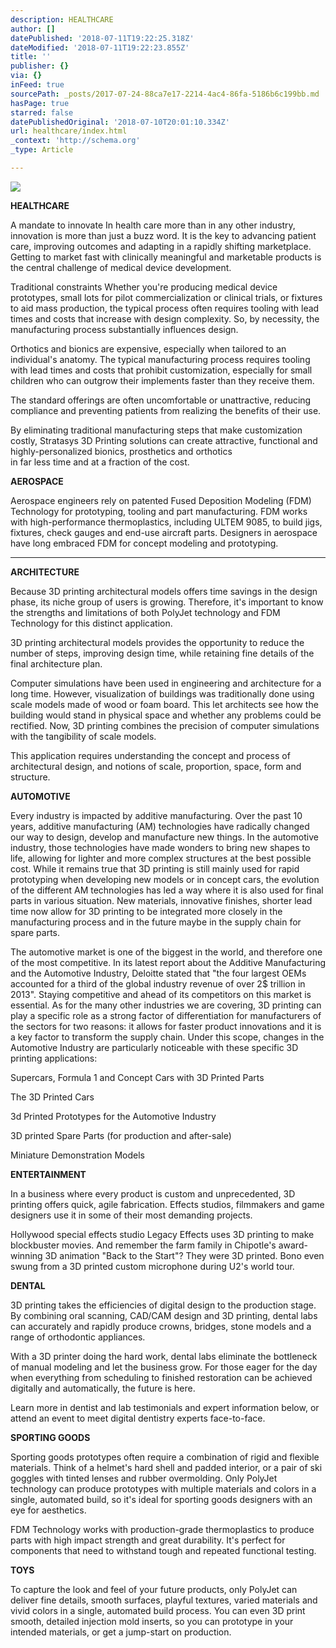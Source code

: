 ```yaml
---
description: HEALTHCARE
author: []
datePublished: '2018-07-11T19:22:25.318Z'
dateModified: '2018-07-11T19:22:23.855Z'
title: ''
publisher: {}
via: {}
inFeed: true
sourcePath: _posts/2017-07-24-88ca7e17-2214-4ac4-86fa-5186b6c199bb.md
hasPage: true
starred: false
datePublishedOriginal: '2018-07-10T20:01:10.334Z'
url: healthcare/index.html
_context: 'http://schema.org'
_type: Article

---
```

![](https://the-grid-user-content.s3-us-west-2.amazonaws.com/0e7f6288-04da-4e4e-a0d1-664cc3305157.jpg)

**HEALTHCARE**

A mandate to innovate In health care more than in any other industry, innovation is more than just a buzz word. It is the key to advancing patient care, improving outcomes and adapting in a rapidly shifting marketplace. Getting to market fast with clinically meaningful and marketable products is the central challenge of medical device development.

Traditional constraints Whether you're producing medical device prototypes, small lots for pilot commercialization or clinical trials, or fixtures to aid mass production, the typical process often requires tooling with lead times and costs that increase with design complexity. So, by necessity, the manufacturing process substantially influences design.

Orthotics and bionics are expensive, especially when tailored to an individual's anatomy. The typical manufacturing process requires tooling with lead times and costs that prohibit customization, especially for small children who can outgrow their implements faster than they receive them.

The standard offerings are often uncomfortable or unattractive, reducing compliance and preventing patients from realizing the benefits of their use.

By eliminating traditional manufacturing steps that make customization costly, Stratasys 3D Printing solutions can create attractive, functional and highly-personalized bionics, prosthetics and orthotics  
in far less time and at a fraction of the cost.

**AEROSPACE**

Aerospace engineers rely on patented Fused Deposition Modeling (FDM) Technology for prototyping, tooling and part manufacturing. FDM works with high-performance thermoplastics, including ULTEM 9085, to build jigs, fixtures, check gauges and end-use aircraft parts. Designers in aerospace have long embraced FDM for concept modeling and prototyping.

---

**ARCHITECTURE**

Because 3D printing architectural models offers time savings in the design phase, its niche group of users is growing. Therefore, it's important to know the strengths and limitations of both PolyJet technology and FDM Technology for this distinct application.

3D printing architectural models provides the opportunity to reduce the number of steps, improving design time, while retaining fine details of the final architecture plan.

Computer simulations have been used in engineering and architecture for a long time. However, visualization of buildings was traditionally done using scale models made of wood or foam board. This let architects see how the building would stand in physical space and whether any problems could be rectified. Now, 3D printing combines the precision of computer simulations with the tangibility of scale models.

This application requires understanding the concept and process of architectural design, and notions of scale, proportion, space, form and structure.

**AUTOMOTIVE**

Every industry is impacted by additive manufacturing. Over the past 10 years, additive manufacturing (AM) technologies have radically changed our way to design, develop and manufacture new things. In the automotive industry, those technologies have made wonders to bring new shapes to life, allowing for lighter and more complex structures at the best possible cost. While it remains true that 3D printing is still mainly used for rapid prototyping when developing new models or in concept cars, the evolution of the different AM technologies has led a way where it is also used for final parts in various situation. New materials, innovative finishes, shorter lead time now allow for 3D printing to be integrated more closely in the manufacturing process and in the future maybe in the supply chain for spare parts.

The automotive market is one of the biggest in the world, and therefore one of the most competitive. In its latest report about the Additive Manufacturing and the Automotive Industry, Deloitte stated that "the four largest OEMs accounted for a third of the global industry revenue of over 2$ trillion in 2013". Staying competitive and ahead of its competitors on this market is essential. As for the many other industries we are covering, 3D printing can play a specific role as a strong factor of differentiation for manufacturers of the sectors for two reasons: it allows for faster product innovations and it is a key factor to transform the supply chain. Under this scope, changes in the Automotive Industry are particularly noticeable with these specific 3D printing applications:

Supercars, Formula 1 and Concept Cars with 3D Printed Parts

The 3D Printed Cars

3d Printed Prototypes for the Automotive Industry

3D printed Spare Parts (for production and after-sale)

Miniature Demonstration Models

**ENTERTAINMENT**

In a business where every product is custom and unprecedented, 3D printing offers quick, agile fabrication. Effects studios, filmmakers and game designers use it in some of their most demanding projects.

Hollywood special effects studio Legacy Effects uses 3D printing to make blockbuster movies. And remember the farm family in Chipotle's award-winning 3D animation "Back to the Start"? They were 3D printed. Bono even swung from a 3D printed custom microphone during U2's world tour.

**DENTAL**

3D printing takes the efficiencies of digital design to the production stage. By combining oral scanning, CAD/CAM design and 3D printing, dental labs can accurately and rapidly produce crowns, bridges, stone models and a range of orthodontic appliances.

With a 3D printer doing the hard work, dental labs eliminate the bottleneck of manual modeling and let the business grow. For those eager for the day when everything from scheduling to finished restoration can be achieved digitally and automatically, the future is here.

Learn more in dentist and lab testimonials and expert information below, or attend an event to meet digital dentistry experts face-to-face.

**SPORTING GOODS**

Sporting goods prototypes often require a combination of rigid and flexible materials. Think of a helmet's hard shell and padded interior, or a pair of ski goggles with tinted lenses and rubber overmolding. Only PolyJet technology can produce prototypes with multiple materials and colors in a single, automated build, so it's ideal for sporting goods designers with an eye for aesthetics.

FDM Technology works with production-grade thermoplastics to produce parts with high impact strength and great durability. It's perfect for components that need to withstand tough and repeated functional testing.

**TOYS**

To capture the look and feel of your future products, only PolyJet can deliver fine details, smooth surfaces, playful textures, varied materials and vivid colors in a single, automated build process. You can even 3D print smooth, detailed injection mold inserts, so you can prototype in your intended materials, or get a jump-start on production.